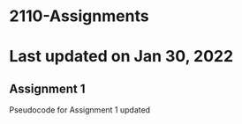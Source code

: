 # 2110-Assignments

# Last updated on Jan 30, 2022

## Assignment 1
Pseudocode for Assignment 1 updated
